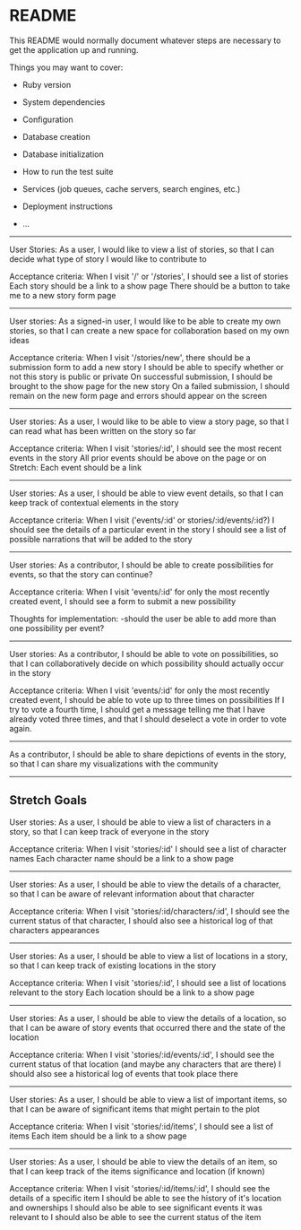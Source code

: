 # README

This README would normally document whatever steps are necessary to get the
application up and running.

Things you may want to cover:

* Ruby version

* System dependencies

* Configuration

* Database creation

* Database initialization

* How to run the test suite

* Services (job queues, cache servers, search engines, etc.)

* Deployment instructions

* ...

-----------------------------
User Stories:
As a user,
I would like to view a list of stories,
so that I can decide what type of story I would like to contribute to

Acceptance criteria:
When I visit '/' or '/stories', I should see a list of stories
Each story should be a link to a show page
There should be a button to take me to a new story form page

-----------------------------
User stories:
As a signed-in user,
I would like to be able to create my own stories,
so that I can create a new space for collaboration based on my own ideas

Acceptance criteria:
When I visit '/stories/new', there should be a submission form to add a new story
I should be able to specify whether or not this story is public or private
On successful submission, I should be brought to the show page for the new story
On a failed submission, I should remain on the new form page and errors should appear on the screen

-----------------------------
User stories:
As a user,
I would like to be able to view a story page,
so that I can read what has been written on the story so far

Acceptance criteria:
When I visit 'stories/:id', I should see the most recent events in the story
All prior events should be above on the page or on
Stretch: Each event should be a link

-----------------------------
User stories:
As a user,
I should be able to view event details,
so that I can keep track of contextual elements in the story

Acceptance criteria:
When I visit ('events/:id' or stories/:id/events/:id?) I should see the details of a particular event in the story
I should see a list of possible narrations that will be added to the story

-----------------------------
User stories:
As a contributor,
I should be able to create possibilities for events,
so that the story can continue?

Acceptance criteria:
When I visit 'events/:id' for only the most recently created event, I should see a form to submit a new possibility

Thoughts for implementation:
  -should the user be able to add more than one possibility per event?

-----------------------------
User stories:
As a contributor,
I should be able to vote on possibilities,
so that I can collaboratively decide on which possibility should actually occur in the story

Acceptance criteria:
When I visit 'events/:id' for only the most recently created event, I should be able to vote up to three times on possibilities
If I try to vote a fourth time, I should get a message telling me that I have already voted three times, and that I should deselect a vote in order to vote again.

-----------------------------
As a contributor,
I should be able to share depictions of events in the story,
so that I can share my visualizations with the community





-----------------------------
Stretch Goals
-----------------------------
User stories:
As a user,
I should be able to view a list of characters in a story,
so that I can keep track of everyone in the story

Acceptance criteria:
When I visit 'stories/:id' I should see a list of character names
Each character name should be a link to a show page

-----------------------------
User stories:
As a user,
I should be able to view the details of a character,
so that I can be aware of relevant information about that character

Acceptance criteria:
When I visit 'stories/:id/characters/:id', I should see the current status of that character,
I should also see a historical log of that characters appearances

-----------------------------
User stories:
As a user,
I should be able to view a list of locations in a story,
so that I can keep track of existing locations in the story

Acceptance criteria:
When I visit 'stories/:id', I should see a list of locations relevant to the story
Each location should be a link to a show page

-----------------------------
User stories:
As a user,
I should be able to view the details of a location,
so that I can be aware of story events that occurred there and the state of the location

Acceptance criteria:
When I visit 'stories/:id/events/:id', I should see the current status of that location (and maybe any characters that are there)
I should also see a historical log of events that took place there

-----------------------------
User stories:
As a user,
I should be able to view a list of important items,
so that I can be aware of significant items that might pertain to the plot

Acceptance criteria:
When I visit 'stories/:id/items', I should see a list of items
Each item should be a link to a show page

-----------------------------
User stories:
As a user,
I should be able to view the details of an item,
so that I can keep track of the items significance and location (if known)

Acceptance criteria:
When I visit 'stories/:id/items/:id', I should see the details of a specific item
I should be able to see the history of it's location and ownerships
I should also be able to see significant events it was relevant to
I should also be able to see the current status of the item
